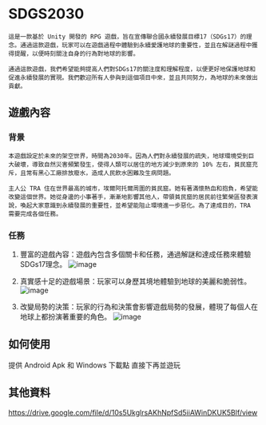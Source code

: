 # SDGS2030
    這是一款基於 Unity 開發的 RPG 遊戲，旨在宣傳聯合國永續發展目標17（SDGs17）的理念。通過這款遊戲，玩家可以在遊戲過程中體驗到永續愛護地球的重要性，並且在解謎過程中獲得提醒，以便時刻關注自身的行為對地球的影響。

    通過這款遊戲，我們希望能夠提高人們對SDGs17的關注度和理解程度，以便更好地保護地球和促進永續發展的實現。我們歡迎所有人參與到這個項目中來，並且共同努力，為地球的未來做出貢獻。

## 遊戲內容
### 背景
    本遊戲設定於未來的架空世界，時間為2030年。因為人們對永續發展的疏失，地球環境受到巨大破壞，導致自然災害頻繁發生，使得人類可以居住的地方減少到原來的 10% 左右，貧民窟充斥，且常有黑心工廠排放廢水，造成人民飲水困難及生病問題。

    主人公 TRA 住在世界最高的城市，埃爾阿托爾周圍的貧民窟。她有著滿懷熱血和抱負，希望能改變這個世界。她從身邊的小事著手，漸漸地影響其他人，帶領貧民窟的居民前往繁榮區發表演說，喚起大家意識到永續發展的重要性，並希望能阻止環境進一步惡化。為了達成目的，TRA 需要完成各個任務。

### 任務
1. 豐富的遊戲內容：遊戲內包含多個關卡和任務，通過解謎和達成任務來體驗SDGs17理念。
![image](https://user-images.githubusercontent.com/86880683/226175194-7792be14-87e2-4865-b507-6d55414f10f5.png)

2. 真實感十足的遊戲場景：玩家可以身歷其境地體驗到地球的美麗和脆弱性。
![image](https://user-images.githubusercontent.com/86880683/226175244-2679e3aa-722c-4aeb-857f-8e47588d3146.png)

3. 改變局勢的決策：玩家的行為和決策會影響遊戲局勢的發展，體現了每個人在地球上都扮演著重要的角色。
![image](https://user-images.githubusercontent.com/86880683/226175490-254ad16d-bd8b-4f67-b1be-7233445912df.png)

## 如何使用
提供 Android Apk 和 Windows 下載點 直接下再並遊玩

## 其他資料
https://drive.google.com/file/d/10s5UkglrsAKhNpfSd5iiAWinDKUK5Blf/view
